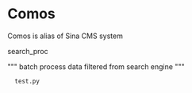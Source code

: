 # Comos
Comos is alias of Sina CMS system

  search_proc
  
  """
    batch process data filtered from search engine
  """
  
      test.py
